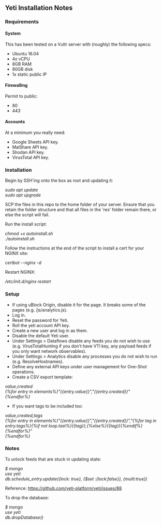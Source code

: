 ## Yeti Installation Notes ##

### Requirements ###
#### System ####

This has been tested on a Vultr server with (roughly) the following specs:  

- Ubuntu 16.04  
- 4x vCPU  
- 8GB RAM  
- 80GB disk  
- 1x static public IP  

#### Firewalling ####

Permit to public:  
- 80  
- 443  

#### Accounts ####

At a minimum you really need:  

- Google Sheets API key.  
- MalShare API key.  
- Shodan API key.   
- VirusTotal API key.  

### Installation ###

Begin by SSH'ing onto the box as root and updating it:  

*sudo apt update  
sudo apt upgrade*

SCP the files in this repo to the home folder of your server. Ensure that you retain the folder structure and that all files in the 'res' folder remain there, or else the script will fail.  

Run the install script:  

*chmod +x autoinstall.sh  
./autoinstall.sh*  

Follow the instructions at the end of the script to install a cert for your NGINX site:  

*certbot --nginx -d <domain name>*

Restart NGINX:  

*/etc/init.d/nginx restart*

### Setup ###
- If using uBlock Origin, disable it for the page. It breaks some of the pages (e.g. /js/analytics.js).
- Log in.  
- Reset the password for Yeti.  
- Roll the yeti account API key.  
- Create a new user and log in as them.  
- Disable the default Yeti user.  
- Under Settings > Dataflows disable any feeds you do not wish to use (e.g. VirusTotalHunting if you don't have VTI key, any payload feeds if you only want network observables).  
- Under Settings > Analytics disable any processes you do not wish to run (e.g. ResolveHostnames).  
- Define any external API keys under user management for One-Shot operations.  
- Create a CSV export template:  

*value,created  
{%for entry in elements%}"{{entry.value}}","{{entry.created}}"  
{%endfor%}*

- If you want tags to be included too:

*value,created,tags  
{%for entry in elements%}"{{entry.value}}","{{entry.created}}","{%for tag in entry.tags%}{%if not loop.last%}{{tag}},{%else%}{{tag}}{%endif%}{%endfor%}"  
{%endfor%}*  

### Notes ###
To unlock feeds that are stuck in updating state:  

*$ mongo  
use yeti  
db.schedule_entry.update({lock: true}, {$set :{lock:false}}, {multi:true})*  

Reference: https://github.com/yeti-platform/yeti/issues/88  

To drop the database:  

*$ mongo  
use yeti  
db.dropDatabase()*  
